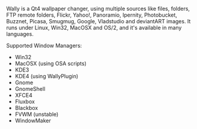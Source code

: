 Wally is a Qt4 wallpaper changer, using multiple sources like files, folders, FTP remote folders, Flickr, Yahoo!, Panoramio, Ipernity, Photobucket, Buzznet, Picasa, Smugmug, Google, Vladstudio and deviantART images. It runs under Linux, Win32, MacOSX and OS/2, and it's available in many languages.

Supported Window Managers:
- Win32
- MacOSX (using OSA scripts)
- KDE3
- KDE4 (using WallyPlugin)
- Gnome
- GnomeShell
- XFCE4
- Fluxbox
- Blackbox
- FVWM (unstable)
- WindowMaker